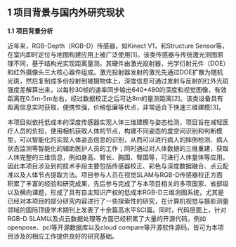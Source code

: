 ## 1    项目背景与国内外研究现状

**1.1** **项目背景分析**

近年来，RGB-Depth（RGB-D）传感器，如Kinect V1，和Structure Sensor等，在室内即时定位与地图构建应用上被广泛使用[1]。该类传感器与传统激光测图原理不同，基于结构光实现距离量测。其硬件由激光投射器，光学衍射元件（DOE）和红外摄像头三大核心器件组成。激光投射器发射的激光先通过DOE扩散为随机光斑，然后复制成多份投射到被摄物体上，深度信息可通过发射与反射的红外光斑强度差解算出来，以每秒30帧的速率同步输出640*480的深度和视觉图像，有效距离在0.5m-5m左右，经过数据校正之后可达8m的量测距离[2]。该类设备具有距离信息实时获取，便携性强，价格低廉等优点，非常适合下快速三维建模[3]。

本项目拟依托低成本的深度传感器实现人体三维建模与姿态检测，项目旨在减轻医疗人员的负担，使用相机获取人体的节点，构建不同姿态的度空间识别和判断模型，可以智能化的实现人体姿态信息的识别，从而可以进行病人的摔倒检测、病人状态监测等智能化的辅助医护人员的工作；同时通过对人体数据的三维重建，获取人体完整的三维信息，例如身高、臂长、胸围、臀围等，可进行人体量体等应用。因此本项目涉及到的技术手段主要包括传感器校正、彩色与深度数据融合、点云配准以及人体节点提取方法。项目参与人员在视觉SLAM与RGB-D传感器校正方面积累了丰富的经验和研究成果，先后参与完成了与本项目相关的多项国家、省部级以及横向课题，形成了具有自主知识产权的低成本RGB-D三维测图系统，尤其是已经对本项目的部分研究内容进行了一些探索性的研究，在计算机视觉与摄影测量领域的国际顶级学术期刊上发表了十余篇高水平SCI篇。同时，代码层面上，针对RGB-D SLAM以及点云数据处理等方面已经积累了大量的开源代码，例如openpose、pcl等开源数据库以及cloud compare等开源软件源码，皆可为本项目涉及的相应工作提供良好的研究基础。

